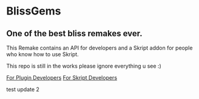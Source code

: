 # BlissGems
## One of the best bliss remakes ever.

This Remake contains an API for developers and a Skript addon for people who know how to use Skript.

This repo is still in the works please ignore everything u see :)

[For Plugin Developers](Wiki/PluginDev/Start.md) [For Skript Developers](Wiki/SkirptDev/Start.md) 

test update
2

